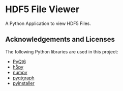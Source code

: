 # HDF5 File Viewer
A Python Application to view HDF5 Files.


## Acknowledgements and Licenses
The following Python libraries are used in this project:
 - [PyQt6](https://riverbankcomputing.com/commercial/pyqt)
 - [h5py](https://docs.h5py.org/en/stable/licenses.html)
 - [numpy](https://numpy.org/doc/stable/license.html)
 - [pyqtgraph](https://www.pyqtgraph.org/)
 - [pyinstaller](https://pyinstaller.org/en/stable/license.html)
